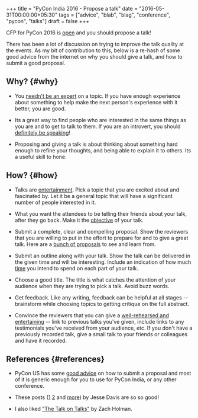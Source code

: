 +++
title = "PyCon India 2016 - Propose a talk"
date = "2016-05-31T00:00:00+05:30"
tags = ["advice", "blab", "blag", "conference", "pycon", "talks"]
draft = false
+++

CFP for PyCon 2016 is [open](https://in.pycon.org/cfp/2016/proposals/) and you should propose a talk!

There has been a lot of discussion on trying to improve the talk quality at the
events. As my bit of contribution to this, below is a re-hash of some good
advice from the internet on why you should give a talk, and how to submit a
good proposal.


## Why? {#why}

-   You [needn't be an expert](https://vimeo.com/96692937#t=2m56s) on a topic. If you have enough experience about
    something to help make the next person's experience with it better, you are
    good.

-   Its a great way to find people who are interested in the same things as you
    are and to get to talk to them.  If you are an introvert, you should
    [definitely be speaking](https://emptysqua.re/blog/tech-talks-are-campfires-jesses-three-reasons-you-should-speak-at-pycon/#meet-specialists)!

-   Proposing and giving a talk is about thinking about something hard enough to
    refine your thoughts, and being able to explain it to others. Its a useful
    skill to hone.


## How? {#how}

-   Talks are [entertainment](http://speaking.io/plan/talks-are-entertainment/). Pick a topic that you are excited about and fascinated
    by. Let it be a general topic that will have a significant number of people
    interested in it.

-   What you want the attendees to be telling their friends about your talk,
    after they go back.  Make it the [objective](http://blog.briancurtin.com/posts/writing-a-pycon-proposal.html) of your talk.

-   Submit a complete, clear and compelling proposal. Show the reviewers that you
    are willing to put in the effort to prepare for and to give a great
    talk. Here are a [bunch of proposals](https://github.com/akaptur/pycon-proposals/tree/master/accepted) to see and learn from.

-   Submit an outline along with your talk. Show the talk can be delivered in the
    given time and will be interesting. Include an indication of how much [time](https://github.com/akaptur/pycon-proposals/blob/master/accepted/important_decisions_kaptur_2014.md#outline)
    you intend to spend on each part of your talk.

-   Choose a good title.  The title is what catches the attention of your
    audience when they are trying to pick a talk.  Avoid buzz words.

-   Get feedback. Like any writing, feedback can be helpful at all stages --
    brainstorm while choosing topics to getting critique on the full abstract.

-   Convince the reviewers that you can give a [well-rehearsed and entertaining](https://emptysqua.re/blog/seven-tips-for-pycon/#note-to-the-organizers) --
    link to previous talks you've given, include links to any testimonials you've
    received from your audience, etc.  If you don't have a previously recorded
    talk, give a small talk to your friends or colleagues and have it recorded.


## References {#references}

-   PyCon US has some [good advice](https://us.pycon.org/2016/speaking/talks/) on how to submit a proposal and most of it is
    generic enough for you to use for PyCon India, or any other conference.

-   These posts ([1](https://emptysqua.re/blog/tech-talks-are-campfires-jesses-three-reasons-you-should-speak-at-pycon/) [2](https://emptysqua.re/blog/seven-tips-for-pycon/) and [more](https://emptysqua.re/blog/tag/conference-tips/)) by Jesse Davis are so so good!

-   I also liked ["The Talk on Talks"](https://vimeo.com/96692937) by Zach Holman.
